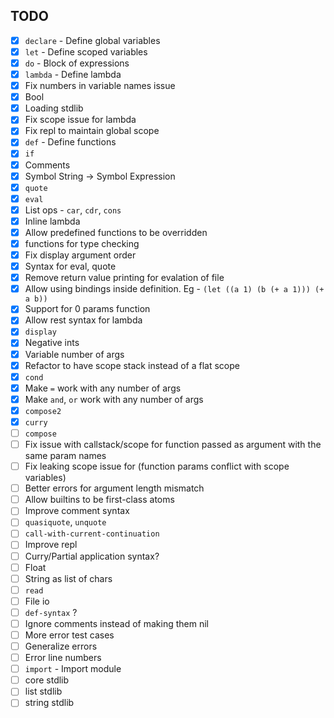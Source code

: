 ## TODO
  - [X] `declare` - Define global variables
  - [X] `let` - Define scoped variables
  - [X] `do` - Block of expressions
  - [X] `lambda` - Define lambda
  - [X] Fix numbers in variable names issue
  - [X] Bool
  - [X] Loading stdlib
  - [X] Fix scope issue for lambda
  - [X] Fix repl to maintain global scope
  - [X] `def` - Define functions
  - [X] `if`
  - [X] Comments
  - [X] Symbol String -> Symbol Expression
  - [X] `quote`
  - [X] `eval`
  - [X] List ops - `car`, `cdr`, `cons`
  - [X] Inline lambda
  - [X] Allow predefined functions to be overridden
  - [X] functions for type checking
  - [X] Fix display argument order
  - [X] Syntax for eval, quote
  - [X] Remove return value printing for evalation of file
  - [X] Allow using bindings inside definition. Eg - `(let ((a 1) (b (+ a 1))) (+ a b))`
  - [X] Support for 0 params function
  - [X] Allow rest syntax for lambda
  - [X] `display`
  - [X] Negative ints
  - [X] Variable number of args
  - [X] Refactor to have scope stack instead of a flat scope
  - [X] `cond`
  - [X] Make `=` work with any number of args
  - [X] Make `and`, `or` work with any number of args
  - [X] `compose2`
  - [X] `curry`
  - [ ] `compose`
  - [ ] Fix issue with callstack/scope for function passed as argument with the same param names
  - [ ] Fix leaking scope issue for (function params conflict with scope variables)
  - [ ] Better errors for argument length mismatch
  - [ ] Allow builtins to be first-class atoms
  - [ ] Improve comment syntax
  - [ ] `quasiquote`, `unquote`
  - [ ] `call-with-current-continuation`
  - [ ] Improve repl
  - [ ] Curry/Partial application syntax?
  - [ ] Float
  - [ ] String as list of chars
  - [ ] `read`
  - [ ] File io
  - [ ] `def-syntax` ?
  - [ ] Ignore comments instead of making them nil
  - [ ] More error test cases
  - [ ] Generalize errors
  - [ ] Error line numbers
  - [ ] `import` - Import module
  - [ ] core stdlib
  - [ ] list stdlib
  - [ ] string stdlib
